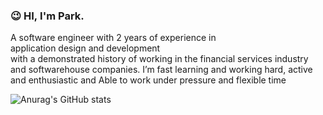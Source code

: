 ### 😉 HI, I'm Park. 
  A software engineer with 2 years of experience in 
  application design and development
  with a demonstrated history of working in 
  the financial services industry and softwarehouse companies. 
  I’m fast learning and working hard, active and enthusiastic and Able to work under pressure and flexible time 
  

![Anurag's GitHub stats](https://github-readme-stats.vercel.app/api?username=pakaphon-pa&show_icons=true&theme=radical)
